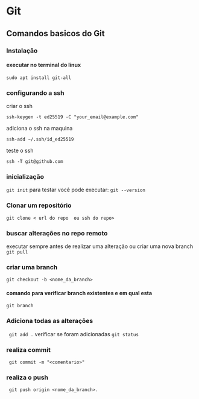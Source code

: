# Git
## Comandos basicos do Git

###  Instalação
#### executar no terminal do linux
``` sudo apt install git-all ```
### configurando a ssh 
criar o ssh
```
ssh-keygen -t ed25519 -C "your_email@example.com"
``` 
adiciona o ssh na maquina
```
ssh-add ~/.ssh/id_ed25519
```
teste o ssh 
 ```
ssh -T git@github.com
```

### inicialização
``` git init ```
para testar você pode executar:
``` git --version ```
### Clonar um repositório
``` git clone < url do repo  ou ssh do repo> ```
###  buscar alterações no repo remoto
executar sempre antes de realizar uma alteração ou criar uma nova branch
``` git pull ```
### criar uma branch
``` git checkout -b <nome_da_branch> ```
####  comando para verificar branch existentes e em qual esta
``` git branch ```
### Adiciona todas as alterações 
``` git add .```
verificar se foram adicionadas 
``` git status ```
### realiza commit
``` git commit -m "<comentario>"```
### realiza o push
``` git push origin <nome_da_branch>.```




